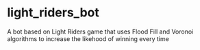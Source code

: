 # light_riders_bot
A bot based on Light Riders game that uses Flood Fill and Voronoi algorithms to increase the likehood of winning every time
